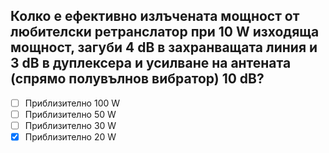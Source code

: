 ## Колко е ефективно излъчената мощност от любителски ретранслатор при 10 W изходяща мощност, загуби 4 dB в захранващата линия и 3 dB в дуплексера и усилване на антената (спрямо полувълнов вибратор) 10 dB?

<!-- Верният отговор е отбелязан с [X] -->

- [ ] Приблизително 100 W
- [ ] Приблизително 50 W
- [ ] Приблизително 30 W
- [X] Приблизително 20 W
